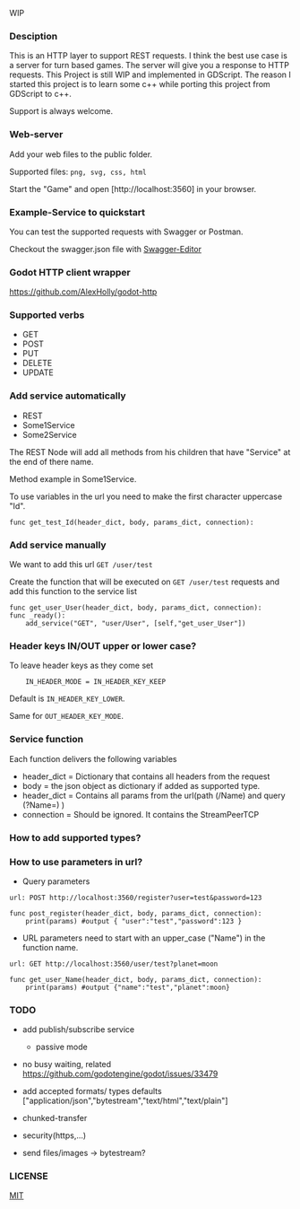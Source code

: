 WIP

### Desciption

This is an HTTP layer to support REST requests.
I think the best use case is a server for turn based games.
The server will give you a response to HTTP requests.
This Project is still WIP and implemented in GDScript.
The reason I started this project is to learn some c++ while porting this project from GDScript to c++.

Support is always welcome.

### Web-server

Add your web files to the public folder.

Supported files: ```png, svg, css, html```

Start the "Game" and open [http://localhost:3560] in your browser.

### Example-Service to quickstart

You can test the supported requests with Swagger or Postman.

Checkout the swagger.json file with [Swagger-Editor](http://editor.swagger.io/#/)

### Godot HTTP client wrapper

https://github.com/AlexHolly/godot-http

### Supported verbs

 * GET
 * POST
 * PUT
 * DELETE
 * UPDATE

### Add service automatically

- REST
 - Some1Service
 - Some2Service


The REST Node will add all methods from his children that have "Service" at the end of there name.

Method example in Some1Service.

To use variables in the url you need to make the first character uppercase "Id".

```gdscript
func get_test_Id(header_dict, body, params_dict, connection):
```

### Add service manually

We want to add this url ```GET /user/test```


Create the function that will be executed on ```GET /user/test``` requests and add this function to the service list

```gdscript
func get_user_User(header_dict, body, params_dict, connection):
func _ready():
	add_service("GET", "user/User", [self,"get_user_User"])
```

### Header keys IN/OUT upper or lower case?
  To leave header keys as they come set

        IN_HEADER_MODE = IN_HEADER_KEY_KEEP

  Default is ```IN_HEADER_KEY_LOWER```.

  Same for ```OUT_HEADER_KEY_MODE```.

### Service function

Each function delivers the following variables

 * header_dict = Dictionary that contains all headers from the request
 * body = the json object as dictionary if added as supported type.
 * header_dict = Contains all params from the url(path (/Name) and query (?Name=) )
 * connection = Should be ignored. It contains the StreamPeerTCP

### How to add supported types?

### How to use parameters in url?

 - Query parameters

  ```url: POST http://localhost:3560/register?user=test&password=123```

```gdscript
func post_register(header_dict, body, params_dict, connection):
	print(params) #output { "user":"test","password":123 }
```


 - URL parameters need to start with an upper_case ("Name") in the function name.

  ```url: GET http://localhost:3560/user/test?planet=moon```

```gdscript
func get_user_Name(header_dict, body, params_dict, connection):
	print(params) #output {"name":"test","planet":moon}
```

### TODO

 - add publish/subscribe service

   - passive mode

 - no busy waiting, related https://github.com/godotengine/godot/issues/33479

 - add accepted formats/ types defaults ["application/json","bytestream","text/html","text/plain"]

 - chunked-transfer

 - security(https,...)

 - send files/images -> bytestream?


### LICENSE
[MIT](./LICENSE)
